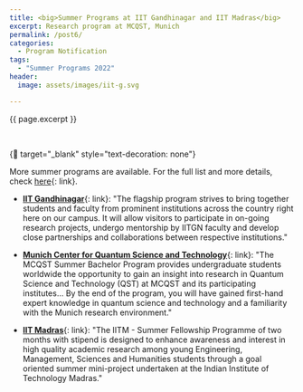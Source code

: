 ```yaml
---
title: <big>Summer Programs at IIT Gandhinagar and IIT Madras</big>
excerpt: Research program at MCQST, Munich
permalink: /post6/
categories:
  - Program Notification
tags:
  - "Summer Programs 2022"
header:
  image: assets/images/iit-g.svg

---
```


<span class="excerpt">{{ page.excerpt }}</span>

<br>

{:link: target="_blank" style="text-decoration: none"}

More summer programs are available. For the full list and more details, check [here](/summer/){: link}. 

- [**IIT Gandhinagar**](https://srip.iitgn.ac.in/info/){: link}: "The flagship program strives to bring together students and faculty from prominent institutions across the country right here on our campus. It will allow visitors to participate in on-going research projects, undergo mentorship by IITGN faculty and develop close partnerships and collaborations between respective institutions."

- [**Munich Center for Quantum Science and Technology**](https://www.mcqst.de/support/summer-bachelor-program/){: link}: "The MCQST Summer Bachelor Program provides undergraduate students worldwide the opportunity to gain an insight into research in Quantum Science and Technology (QST) at MCQST and its participating institutes... By the end of the program, you will have gained first-hand expert knowledge in quantum science and technology and a familiarity with the Munich research environment."

- [**IIT Madras**](https://sfp.iitm.ac.in/){: link}: "The IITM - Summer Fellowship Programme of two months with stipend is designed to enhance awareness and interest in high quality academic research among young Engineering, Management, Sciences and Humanities students through a goal oriented summer mini-project undertaken at the Indian Institute of Technology Madras."
